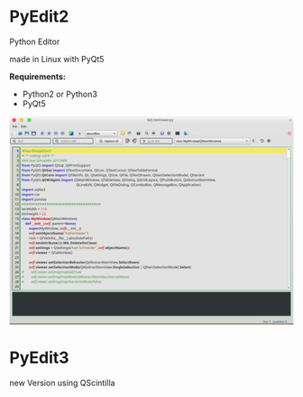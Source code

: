 # PyEdit2

Python Editor

made in Linux with PyQt5

__Requirements:__

- Python2 or Python3
- PyQt5

![alt text](https://github.com/Axel-Erfurt/PyEdit2/blob/master/screenshot2.png)

# PyEdit3

new Version using QScintilla
